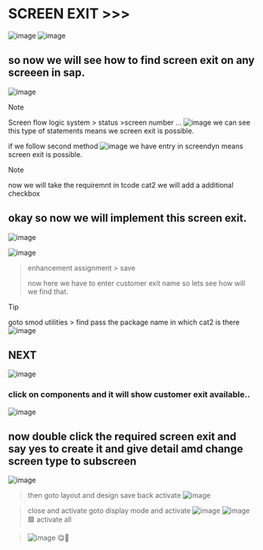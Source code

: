 # SCREEN EXIT >>>

![image](https://github.com/bhuvabhavik/MY-ABAP-CHEATSHEET/assets/49744703/40fc4522-cbf7-4779-80b4-ed93dd54e59b)
![image](https://github.com/bhuvabhavik/MY-ABAP-CHEATSHEET/assets/49744703/f3941f4f-20b1-4937-839a-64e23c4d12a0)

## so now we will see how to find screen exit on any screeen in sap.
![image](https://github.com/bhuvabhavik/MY-ABAP-CHEATSHEET/assets/49744703/bb6978e6-1dbb-456f-a092-5a7e4472ba7e)

>[!NOTE]
> Screen flow logic
> system > status >screen number ...
>![image](https://github.com/bhuvabhavik/MY-ABAP-CHEATSHEET/assets/49744703/a50b1750-31e4-4070-8de9-b088a48d4aca)
>we can see this type of statements means we screen exit is possible.
>
>if we follow second method
>![image](https://github.com/bhuvabhavik/MY-ABAP-CHEATSHEET/assets/49744703/8ef3fac3-3f33-49a2-84f2-a0de14a05f5a)
>we have entry in screendyn means screen exit is possible.


>[!NOTE]
>now we will take the requiremnt
>in tcode cat2 we will add a additional checkbox 

## okay so now we will implement this screen exit.
![image](https://github.com/bhuvabhavik/MY-ABAP-CHEATSHEET/assets/49744703/08ea57eb-d5f4-4277-bce5-53487f8093e2)

![image](https://github.com/bhuvabhavik/MY-ABAP-CHEATSHEET/assets/49744703/8e91e79e-69cd-4097-93eb-fd6bb46ed7ce)

> enhancement assignment > save
>
> now here we have to enter customer exit name so lets see how will we find that.

>[!TIP]
> goto smod
>utilities > find
> pass the package name in which cat2 is there
>![image](https://github.com/bhuvabhavik/MY-ABAP-CHEATSHEET/assets/49744703/bfb2d555-42d3-4937-ae49-1321efdbb2c2)

## NEXT
![image](https://github.com/bhuvabhavik/MY-ABAP-CHEATSHEET/assets/49744703/531a1dd2-7aa0-416c-9764-f966bb4fa99f)

### click on components and it will show customer exit available..
![image](https://github.com/bhuvabhavik/MY-ABAP-CHEATSHEET/assets/49744703/f8fdb2a1-fc47-44da-b6e7-05fd0900ec49)

## now double click the required screen exit and say yes to create it and give detail amd change screen type to subscreen

![image](https://github.com/bhuvabhavik/MY-ABAP-CHEATSHEET/assets/49744703/e2a82a09-32cc-489e-8794-42fda7b1a5ba)
> then goto layout and design save back activate
> ![image](https://github.com/bhuvabhavik/MY-ABAP-CHEATSHEET/assets/49744703/93013b1e-65a2-4803-a62a-c56f80515763)

> close and activate
> goto display mode and activate
> ![image](https://github.com/bhuvabhavik/MY-ABAP-CHEATSHEET/assets/49744703/201e237d-849c-49d0-8319-51e2c642a96e)
> ![image](https://github.com/bhuvabhavik/MY-ABAP-CHEATSHEET/assets/49744703/a9889573-f6b0-4abc-85d0-7b8f46176939)
> 🟩 activate all

> ![image](https://github.com/bhuvabhavik/MY-ABAP-CHEATSHEET/assets/49744703/a35903ac-a0ff-47c8-9060-d27aa98f5e75)
> 😋🥂






































